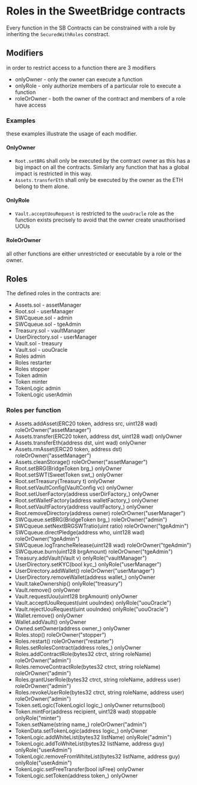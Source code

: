 # Roles in the SweetBridge contracts

Every function in the SB Contracts can be constrained with a role by 
inheriting the `SecuredWithRoles` constract.

## Modifiers

in order to restrict access to a function there are 3 modifiers

* onlyOwner - only the owner can execute a function
* onlyRole - only authorize members of a particular role to execute a function
* roleOrOwner - both the owner of the contract and members of a role have access

### Examples

these examples illustrate the usage of each modifier.

#### OnlyOwner

* `Root.setBRG` shall only be executed by the contract owner as this has a big impact on all the contracts.
Similarly any function that has a global impact is restricted in this way.
* `Assets.transferEth` shall only be executed by the owner as the ETH belong to them alone.

#### OnlyRole

* `Vault.acceptUouRequest` is restricted to the `uouOracle` role as the function exists precisely to avoid that the owner 
create unauthorised UOUs

#### RoleOrOwner

all other functions are either unrestricted or executable by a role or the owner.

## Roles

The defined roles in the contracts are:

* Assets.sol - assetManager
* Root.sol - userManager
* SWCqueue.sol - admin
* SWCqueue.sol - tgeAdmin
* Treasury.sol - vaultManager
* UserDirectory.sol - userManager
* Vault.sol - treasury
* Vault.sol - uouOracle
* Roles admin 
* Roles restarter 
* Roles stopper 
* Token admin 
* Token minter 
* TokenLogic admin 
* TokenLogic userAdmin 

### Roles per function

* Assets.addAsset(ERC20 token, address src, uint128 wad) roleOrOwner("assetManager") 
* Assets.transfer(ERC20 token, address dst, uint128 wad) onlyOwner 
* Assets.transferEth(address dst, uint wad) onlyOwner 
* Assets.rmAsset(ERC20 token, address dst) roleOrOwner("assetManager") 
* Assets.cleanStorage() roleOrOwner("assetManager") 
* Root.setBRG(BridgeToken brg_) onlyOwner 
* Root.setSWT(SweetToken swt_) onlyOwner 
* Root.setTreasury(Treasury t) onlyOwner 
* Root.setVaultConfig(VaultConfig vc) onlyOwner 
* Root.setUserFactory(address userDirFactory_) onlyOwner 
* Root.setWalletFactory(address walletFactory_) onlyOwner 
* Root.setVaultFactory(address vaultFactory_) onlyOwner 
* Root.removeDirectory(address owner) roleOrOwner("userManager") 
* SWCqueue.setBRG(BridgeToken brg_) roleOrOwner("admin") 
* SWCqueue.setNextBRGSWTratio(uint ratio) roleOrOwner("tgeAdmin") 
* SWCqueue.directPledge(address who, uint128 wad) roleOrOwner("tgeAdmin") 
* SWCqueue.logTrancheRelease(uint128 wad) roleOrOwner("tgeAdmin") 
* SWCqueue.burn(uint128 brgAmount) roleOrOwner("tgeAdmin") 
* Treasury.addVault(Vault v) onlyRole("vaultManager") 
* UserDirectory.setKYC(bool kyc_) onlyRole("userManager") 
* UserDirectory.addWallet() roleOrOwner("userManager") 
* UserDirectory.removeWallet(address wallet_) onlyOwner 
* Vault.takeOwnership() onlyRole("treasury") 
* Vault.remove() onlyOwner 
* Vault.requestUou(uint128 brgAmount) onlyOwner 
* Vault.acceptUouRequest(uint uouIndex) onlyRole("uouOracle") 
* Vault.rejectUouRequest(uint uouIndex) onlyRole("uouOracle") 
* Wallet.remove() onlyOwner 
* Wallet.addVault() onlyOwner 
* Owned.setOwner(address owner_) onlyOwner 
* Roles.stop() roleOrOwner("stopper") 
* Roles.restart() roleOrOwner("restarter") 
* Roles.setRolesContract(address roles_) onlyOwner 
* Roles.addContractRole(bytes32 ctrct, string roleName) roleOrOwner("admin") 
* Roles.removeContractRole(bytes32 ctrct, string roleName) roleOrOwner("admin") 
* Roles.grantUserRole(bytes32 ctrct, string roleName, address user) roleOrOwner("admin") 
* Roles.revokeUserRole(bytes32 ctrct, string roleName, address user) roleOrOwner("admin") 
* Token.setLogic(TokenLogicI logic_) onlyOwner returns(bool) 
* Token.mintFor(address recipient, uint128 wad) stoppable onlyRole("minter") 
* Token.setName(string name_) roleOrOwner("admin") 
* TokenData.setTokenLogic(address logic_) onlyOwner 
* TokenLogic.addWhiteList(bytes32 listName) onlyRole("admin") 
* TokenLogic.addToWhiteList(bytes32 listName, address guy) onlyRole("userAdmin") 
* TokenLogic.removeFromWhiteList(bytes32 listName, address guy) onlyRole("userAdmin") 
* TokenLogic.setFreeTransfer(bool isFree) onlyOwner 
* TokenLogic.setToken(address token_) onlyOwner 
